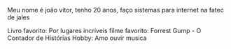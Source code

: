 Meu nome é joão vitor, tenho 20 anos, faço sistemas para internet na fatec de jales

Livro favorito: Por lugares incríveis
filme favorito: Forrest Gump - O Contador de Histórias
Hobby: Amo ouvir musica 